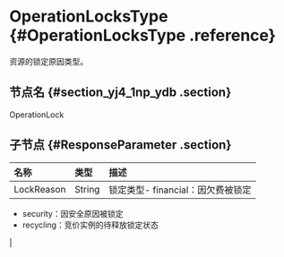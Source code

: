 # OperationLocksType {#OperationLocksType .reference}

资源的锁定原因类型。

## 节点名 {#section_yj4_1np_ydb .section}

OperationLock

## 子节点 {#ResponseParameter .section}

|名称|类型|描述|
|:-|:-|:-|
|LockReason|String|锁定类型-   financial：因欠费被锁定
-   security：因安全原因被锁定
-   recycling：竞价实例的待释放锁定状态

|

